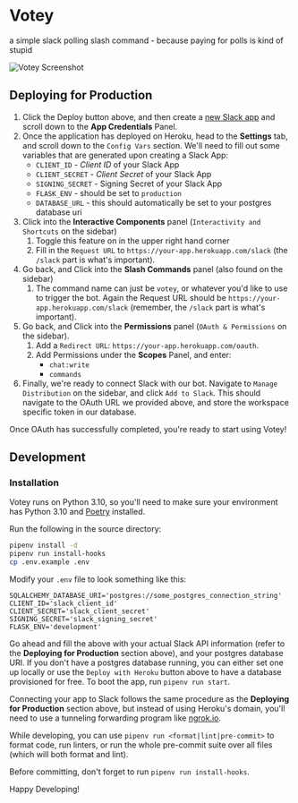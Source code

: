 # Votey

a simple slack polling slash command - because paying for polls is kind of stupid

![Votey Screenshot](https://user-images.githubusercontent.com/1365665/87252413-a9d07100-c427-11ea-9cc0-751902c99062.png)

## Deploying for Production

1. Click the Deploy button above, and then create a [new Slack app](https://api.slack.com/apps) and scroll down to the **App Credentials** Panel.
1. Once the application has deployed on Heroku, head to the **Settings** tab, and scroll down to the `Config Vars` section. We'll need to fill out some variables that are generated upon creating a Slack App:
    - `CLIENT_ID` - _Client ID_ of your Slack App
    - `CLIENT_SECRET` - _Client Secret_ of your Slack App
    - `SIGNING_SECRET` - Signing Secret of your Slack App
    - `FLASK_ENV` - should be set to `production`
    - `DATABASE_URL` - this should automatically be set to your postgres database uri
1. Click into the **Interactive Components** panel (`Interactivity and Shortcuts` on the sidebar)
    1. Toggle this feature on in the upper right hand corner
    1. Fill in the `Request URL` to `https://your-app.herokuapp.com/slack` (the `/slack` part is what's important).
1. Go back, and Click into the **Slash Commands** panel (also found on the sidebar)
    1. The command name can just be `votey`, or whatever you'd like to use to trigger the bot. Again the Request URL should be `https://your-app.herokuapp.com/slack` (remember, the `/slack` part is what's important).
1. Go back, and Click into the **Permissions** panel (`OAuth & Permissions` on the sidebar).
    1. Add a `Redirect URL`: `https://your-app.herokuapp.com/oauth`.
    1. Add Permissions under the **Scopes** Panel, and enter:
        - `chat:write`
        - `commands`
1. Finally, we're ready to connect Slack with our bot. Navigate to `Manage Distribution` on the sidebar, and click `Add to Slack`. This should navigate to the OAuth URL we provided above, and store the workspace specific token in our database.

Once OAuth has successfully completed, you're ready to start using Votey!

## Development
### Installation
Votey runs on Python 3.10, so you'll need to make sure your environment has Python 3.10 and [Poetry](https://python-poetry.org/) installed.

Run the following in the source directory:

```bash
pipenv install -d
pipenv run install-hooks
cp .env.example .env
```

Modify your `.env` file to look something like this:

```
SQLALCHEMY_DATABASE_URI='postgres://some_postgres_connection_string'
CLIENT_ID='slack_client_id'
CLIENT_SECRET='slack_client_secret'
SIGNING_SECRET='slack_signing_secret'
FLASK_ENV='development'
```

Go ahead and fill the above with your actual Slack API information (refer to the **Deploying for Production** section above), and your postgres database URI. If you don't have a postgres database running, you can either set one up locally or use the `Deploy with Heroku` button above to have a database provisioned for free. To boot the app, run `pipenv run start`.

Connecting your app to Slack follows the same procedure as the **Deploying for Production** section above, but instead of using Heroku's domain, you'll need to use a tunneling forwarding program like [ngrok.io](http://ngrok.io/).

While developing, you can use `pipenv run <format|lint|pre-commit>` to format code, run linters, or run the whole pre-commit suite over all files (which will both format and lint).

Before committing, don't forget to run `pipenv run install-hooks`.

Happy Developing!